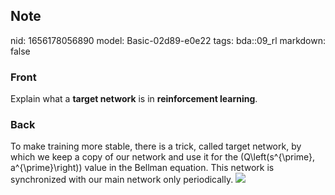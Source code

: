 ## Note
nid: 1656178056890
model: Basic-02d89-e0e22
tags: bda::09_rl
markdown: false

### Front
Explain what a <b>target network</b> is in <b>reinforcement
learning</b>.

### Back
To make training more stable, there is a trick, called target
network, by which we keep a copy of our network and use it for the
\(Q\left(s^{\prime}, a^{\prime}\right)\) value in the Bellman
equation. This network is synchronized with our main network only
periodically. <img src= 
"paste-bb6b6d2b36d6491bbc3486c97029f9f0778e097a.jpg">
